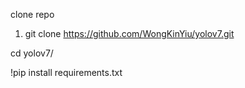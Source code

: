 clone repo
1. git clone https://github.com/WongKinYiu/yolov7.git

cd yolov7/

!pip install requirements.txt


